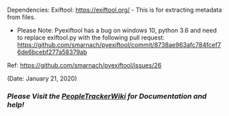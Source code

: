 Dependencies:
  Exiftool: https://exiftool.org/
    - This is for extracting metadata from files.
    
  -  Please Note: Pyexiftool has a bug on windows 10, python 3.6 and need to replace exiftool.py with the following pull request:
   https://github.com/smarnach/pyexiftool/commit/8738ae963afc784fcef76de6bcebf277a58379ab

Ref: https://github.com/smarnach/pyexiftool/issues/26

(Date: January 21, 2020)


### ***Please Visit the [PeopleTrackerWiki](https://github.com/hobbitsyfeet/PeopleTracker/wiki) for Documentation and help!***
